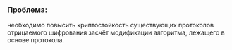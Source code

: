 ### Проблема: 
необходимо повысить криптостойкость существующих протоколов отрицаемого шифрования засчёт модификации алгоритма, лежащего в основе протокола.
